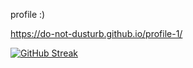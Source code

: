 profile :)

https://do-not-dusturb.github.io/profile-1/

[![GitHub Streak](https://streak-stats.demolab.com?user=Do-Not-Dusturb)](https://git.io/streak-stats)

